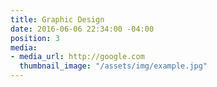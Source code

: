 ```yaml
---
title: Graphic Design
date: 2016-06-06 22:34:00 -04:00
position: 3
media:
- media_url: http://google.com
  thumbnail_image: "/assets/img/example.jpg"
---
```


